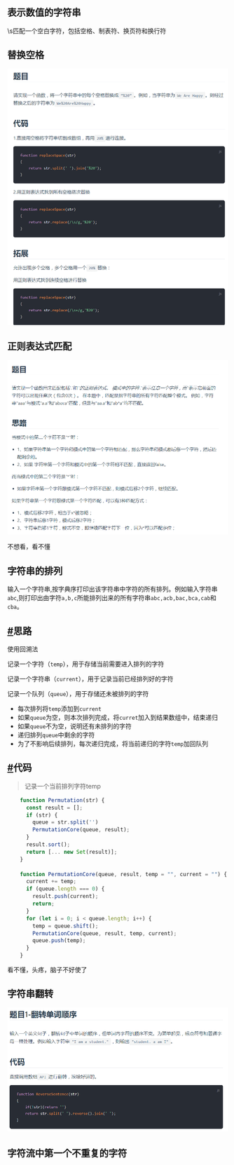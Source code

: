 ## 表示数值的字符串

\s匹配一个空白字符，包括空格、制表符、换页符和换行符

##  替换空格

![image-20200429100903636](imge/image-20200429100903636.png)

## 正则表达式匹配

![image-20200429100949094](imge/image-20200429100949094.png)

不想看，看不懂

##  字符串的排列

输入一个字符串,按字典序打印出该字符串中字符的所有排列。例如输入字符串`abc`,则打印出由字符`a,b,c`所能排列出来的所有字符串`abc,acb,bac,bca,cab`和`cba`。

## [#](http://www.conardli.top/docs/dataStructure/字符串/字符串的排列.html#思路)思路

使用回溯法

记录一个字符（`temp`），用于存储当前需要进入排列的字符

记录一个字符串（`current`），用于记录当前已经排列好的字符

记录一个队列（`queue`），用于存储还未被排列的字符

- 每次排列将`temp`添加到`current`
- 如果`queue`为空，则本次排列完成，将`curret`加入到结果数组中，结束递归
- 如果`queue`不为空，说明还有未排列的字符
- 递归排列`queue`中剩余的字符
- 为了不影响后续排列，每次递归完成，将当前递归的字符`temp`加回队列

## [#](http://www.conardli.top/docs/dataStructure/字符串/字符串的排列.html#代码)代码

> 记录一个当前排列字符temp

```js
    function Permutation(str) {
      const result = [];
      if (str) {
        queue = str.split('')
        PermutationCore(queue, result);
      }
      result.sort();
      return [... new Set(result)];
    }

    function PermutationCore(queue, result, temp = "", current = "") {
      current += temp;
      if (queue.length === 0) {
        result.push(current);
        return;
      }
      for (let i = 0; i < queue.length; i++) {
        temp = queue.shift();
        PermutationCore(queue, result, temp, current);
        queue.push(temp);
      }
    }
```

看不懂，头疼，脑子不好使了

## 字符串翻转

![image-20200429101531484](imge/image-20200429101531484.png)



## 字符流中第一个不重复的字符

